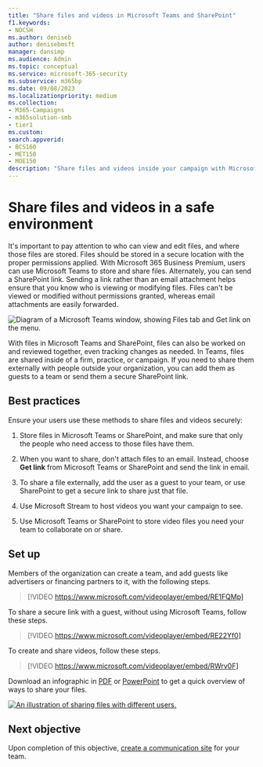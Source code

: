 ```yaml
---
title: "Share files and videos in Microsoft Teams and SharePoint"
f1.keywords:
- NOCSH
ms.author: deniseb
author: denisebmsft
manager: dansimp
ms.audience: Admin
ms.topic: conceptual
ms.service: microsoft-365-security
ms.subservice: m365bp
ms.date: 09/08/2023
ms.localizationpriority: medium
ms.collection: 
- M365-Campaigns
- m365solution-smb
- tier1
ms.custom:
search.appverid:
- BCS160
- MET150
- MOE150
description: "Share files and videos inside your campaign with Microsoft Teams and SharePoint. Microsoft 365 Business premium includes Teams, which is a great way to safely share files and videos."
---
```


# Share files and videos in a safe environment

It's important to pay attention to who can view and edit files, and where those files are stored. Files should be stored in a secure location with the proper permissions applied. With Microsoft 365 Business Premium, users can use Microsoft Teams to store and share files. Alternately, you can send a SharePoint link. Sending a link rather than an email attachment helps ensure that you know who is viewing or modifying files. Files can't be viewed or modified without permissions granted, whereas email attachments are easily forwarded.

![Diagram of a Microsoft Teams window, showing Files tab and Get link on the menu.](../media/m365-democracy-teams-sharefiles.png)

With files in Microsoft Teams and SharePoint, files can also be worked on and reviewed together, even tracking changes as needed. In Teams, files are shared inside of a firm, practice, or campaign. If you need to share them externally with people outside your organization, you can add them as guests to a team or send them a secure SharePoint link.

## Best practices

Ensure your users use these methods to share files and videos securely:

1. Store files in Microsoft Teams or SharePoint, and make sure that only the people who need access to those files have them.

2. When you want to share, don't attach files to an email. Instead, choose **Get link** from Microsoft Teams or SharePoint and send the link in email.

3. To share a file externally, add the user as a guest to your team, or use SharePoint to get a secure link to share just that file.

4. Use Microsoft Stream to host videos you want your campaign to see.

5. Use Microsoft Teams or SharePoint to store video files you need your team to collaborate on or share.

## Set up

Members of the organization can create a team, and add guests like advertisers or financing partners to it, with the following steps.

> [!VIDEO https://www.microsoft.com/videoplayer/embed/RE1FQMp]

To share a secure link with a guest, without using Microsoft Teams, follow these steps.

> [!VIDEO https://www.microsoft.com/videoplayer/embed/RE22Yf0]

To create and share videos, follow these steps.

> [!VIDEO https://www.microsoft.com/videoplayer/embed/RWrv0F]

Download an infographic in [PDF](https://go.microsoft.com/fwlink/?linkid=2079435) or [PowerPoint](https://go.microsoft.com/fwlink/?linkid=2079438) to get a quick overview of ways to share your files.

[![An illustration of sharing files with different users.](../media/ShareYourfiles-thumb-358x201.png)](https://go.microsoft.com/fwlink/?linkid=2079435)

## Next objective

Upon completion of this objective, [create a communication site](create-communications-site.md) for your team.


